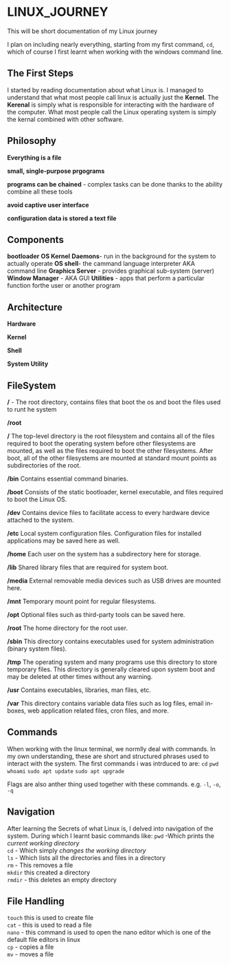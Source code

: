 # LINUX_JOURNEY
This will be short documentation of my Linux journey

I plan on including nearly everything, starting from my first command, `cd`, which of course I first learnt when working with the windows command line.

## The First Steps
I started by reading documentation about what Linux is.
I managed to understand that what most people call linux is actually just the **Kernel**.
The **Kerenal** is simply what is responsible for interacting with the hardware of the computer.
What most people call the Linux operating system is simply the kernal combined with other software.

## Philosophy
**Everything is a file**

**small, single-purpose prgograms**

**programs can be chained** - complex tasks can be done thanks to the ability combine all these tools

**avoid captive user interface**

**configuration data is stored a text file**

## Components
**bootloader**
**OS Kernel**
**Daemons**- run in the background for the system to actually operate
**OS shell**- the cammand language interpreter AKA command line
**Graphics Server** - provides graphical sub-system (server)
**Window Manager** - AKA GUI
**Utilities** - apps that perform a particular function forthe user or another program

## Architecture 
**Hardware**

**Kernel**

**Shell**

**System Utility**

## FileSystem
**/** - The root directory, contains files that boot the os and boot the files used to runt he system

**/root**


**/**	The top-level directory is the root filesystem and contains all of the files required to boot the operating system before other filesystems are mounted, as well as the files required to boot the other filesystems. After boot, all of the other filesystems are mounted at standard mount points as subdirectories of the root.

**/bin**	Contains essential command binaries.

**/boot**	Consists of the static bootloader, kernel executable, and files required to boot the Linux OS.

**/dev**	Contains device files to facilitate access to every hardware device attached to the system.

**/etc**	Local system configuration files. Configuration files for installed applications may be saved here as well.

**/home**	Each user on the system has a subdirectory here for storage.

**/lib**	Shared library files that are required for system boot.

**/media**	External removable media devices such as USB drives are mounted here.

**/mnt**	Temporary mount point for regular filesystems.

**/opt**	Optional files such as third-party tools can be saved here.

**/root**	The home directory for the root user.

**/sbin**	This directory contains executables used for system administration (binary system files).

**/tmp**	The operating system and many programs use this directory to store temporary files. This directory is generally cleared upon system boot and may be deleted at other times without any warning.

**/usr**	Contains executables, libraries, man files, etc.

**/var**	This directory contains variable data files such as log files, email in-boxes, web application related files, cron files, and more.



## Commands
When working with the linux terminal, we normlly deal with commands. In my own understanding, these are short and structured phrases used to interact with the system.
The first commands i was intrduced to are:
`cd`
`pwd`
`whoami`
`sudo apt update`
`sudo apt upgrade`

Flags are also anther thing used together with these commands. e.g. `-l`, `-o`, `-q`


## Navigation
After learning the Secrets of what Linux is, I delved into navigation of the system. During which I learnt basic commands like:
`pwd` -Which prints the *current working directory* <br>
`cd` - Which simply *changes the working directory* <br>
`ls` - Which lists all the directories and files in a directory <br>
`rm` - This removes a file <br>
`mkdir` this created a directory <br>
`rmdir` - this deletes an empty directory <br>


## File Handling
`touch` this is used to create file <br>
`cat` - this is used to read a file <br>
`nano` - this command is used to open the nano editor which is one of the default file editors in linux <br>
`cp` - copies a file <br>
`mv` - moves a file <br>

